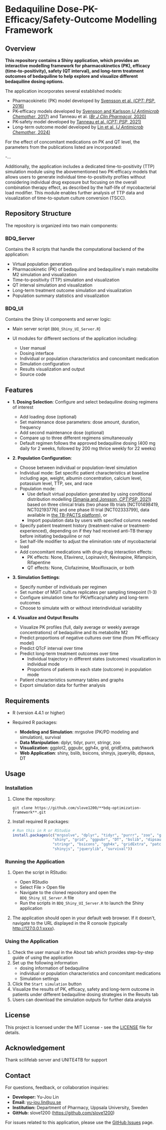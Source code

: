# Bedaquiline Dose-PK-Efficacy/Safety-Outcome Modelling Framework

## Overview
**This repository contains a Shiny application, which provides an interactive modelling framework for pharmacokinetics (PK), efficacy (time-to-positivity), safety (QT interval), and long-term treatment outcomes of bedaquiline to help explore and visualize different bedaquiline dosing options.**

The application incorporates several established models:
- Pharmacokinetic (PK) model developed by [Svensson et al. (*CPT: PSP*, 2016)](https://doi.org/10.1002/psp4.12147)
- PK-efficacy models developed by [Svensson and Karlsson (*J Antimicrob Chemother*, 2017)](https://doi.org/10.1093/jac/dkx317) and Tanneau et al. [(*Br J Clin Pharmacol*, 2020)](https://doi.org/10.1111/bcp.14199)
- PK-safety model developed by [Tanneau et al. (*CPT: PSP*, 2021)](https://doi.org/10.1002/psp4.12722)
- Long-term outcome model developed by [Lin et al. (*J Antimicrob Chemother*, 2024)](https://doi.org/10.1093/jac/dkae256)

For the effect of concomitant medications on PK and QT level, the parameters from the publications listed are incorporated:

-...

Additionally, the application includes a dedicated time-to-positivity (TTP) simulation module using the abovementioned two PK-efficacy models that allows users to generate individual time-to-positivity profiles without considering individual drug exposure but focusing on the overall combination therapy effect, as described by the half-life of mycobacterial load modifier. This module enables further analysis of TTP data and visualization of time-to-sputum culture conversion (TSCC).

## Repository Structure

The repository is organized into two main components:

### BDQ_Server
Contains the R scripts that handle the computational backend of the application:
- Virtual population generation
- Pharmacokinetic (PK) of bedaquiline and bedaquiline's main metabolite M2 simulation and visualization
- Time-to-positivity (TTP) simulation and visualization
- QT interval simulation and visualization
- Long-term treatment outcome simulation and visualization
- Population summary statistics and visualization

### BDQ_UI
Contains the Shiny UI components and server logic:
- Main server script (`BDQ_Shiny_UI_Server.R`)
- UI modules for different sections of the application including:

  - User manual
  - Dosing interface
  - Individual or population characteristics and concomitant medication
  - Simulation configuration
  - Results visualization and output
  - Source code

## Features

- **1.  Dosing Selection**: Configure and select bedaquiline dosing regimens of interest
  - Add loading dose (optional)
  - Set maintenance dose parameters: dose amount, duration, frequency
  - Add second maintenance dose (optional)
  - Compare up to three different regimens simultaneously
  - Default regimen follows the approved bedaquiline dosing (400 mg daily for 2 weeks, followed by 200 mg thrice weekly for 22 weeks)

- **2.  Population Configuration**:
  - Choose between individual or population-level simulation
  - Individual mode: Set specific patient characteristics at baseline including age, weight, albumin concentration, calcium level, potassium level, TTP, sex, and race
  - Population mode:
      - Use default virtual population generated by using conditional distribution modelling [(Smania and Jonsson, *CPT:PSP*, 2021)](https://doi.org/10.1002/psp4.12613)
        based on three clinical trials (two phase IIb trials [NCT01498419, NCT02193776] and one phase III trial [NCT02333799],
        data available in [the TB-PACTS platform](https://c-path.org/tools-platforms/tb-pacts/)), or
      - Import population data by users with specified columns needed
  - Specify patient treatment history (treatment-naïve or treatment-experienced), depending on if they had received anti-TB therapy before initiating bedaquiline or not
  - Set half-life modifier to adjust the elimination rate of mycobacterial load
  - Add concomitant medications with drug-drug interaction effects:
    - PK effects: None, Efavirenz, Lopinavir/r, Nevirapine, Rifampicin, Rifapentine
    - QT effects: None, Clofazimine, Moxifloxacin, or both

- **3.  Simulation Settings**:
  - Specify number of individuals per regimen
  - Set number of MGIT culture replicates per sampling timepoint (1-3)
  - Configure simulation time for PK/efficacy/safety and long-term outcomes
  - Choose to simulate with or without interindividual variability

- **4.  Visualize and Output Results** 
  - Visualize PK profiles (full, daily average or weekly average concentrations) of bedaquiline and its metabolite M2
  - Predict proportions of negative cultures over time (from PK-efficacy model)
  - Predict QTcF interval over time
  - Predict long-term treatment outcomes over time
    - Individual trajectory in different states (outcomes) visualization in individual mode
    - Proportions of patients in each state (outcome) in population mode
  - Patient characteristics summary tables and graphs
  - Export simulation data for further analysis

## Requirements
- R (version 4.4.1 or higher)

- Required R packages:
  - **Modeling and Simulation**: mrgsolve (PK/PD modeling and simulation), survival
  - **Data Manipulation**: dplyr, tidyr, purrr, stringr, zoo
  - **Visualization**: ggplot2, ggpubr, ggh4x, grid, gridExtra, patchwork
  - **Web Application**: shiny, bslib, bsicons, shinyjs, jquerylib, dipsaus, DT

## Usage

### Installation

1. Clone the repository:
   ```
   git clone https://github.com/slove1200/**bdq-optimization-framework**.git
   ```

2. Install required R packages:
   ```R
   # Run this in R or RStudio
   install.packages(c("mrgsolve", "dplyr", "tidyr", "purrr", "zoo", "ggplot2", 
                     "shiny", "grid", "ggpubr", "DT", "bslib", "dipsaus", 
                     "stringr", "bsicons", "ggh4x", "gridExtra", "patchwork", 
                     "shinyjs", "jquerylib", "survival"))
   ```

### Running the Application
1. Open the script in RStudio:
   - Open RStudio
   - Select File > Open file
   - Navigate to the cloned repository and open the `BDQ_Shiny_UI_Server.R` file
   - Run the scripts in `BDQ_Shiny_UI_Server.R` to launch the Shiny application

2. The application should open in your default web browser. If it doesn't, navigate to the URL displayed in the R console (typically http://127.0.0.1:xxxx).

### Using the Application
1. Check the user manual in the About tab which provides step-by-step guide of using the application
2. Set up the following information
   - dosing information of bedaquiline
   - individual or population characteristics and concomitant medications
   - Simulation settings
4. Click the `Start simulation` button
5. Visualize the results of PK, efficacy, safety and long-term outcome in patients under different bedaquiline dosing strategies in the Results tab
6. Users can download the simulation outputs for further data analysis

## License
This project is licensed under the MIT License - see the [LICENSE](LICENSE) file for details.

## Acknowledgement
Thank scilifelab server and UNITE4TB for support


## Contact
For questions, feedback, or collaboration inquiries:

- **Developer:** Yu-Jou Lin
- **Email:** yu-jou.lin@uu.se
- **Institution:** Department of Pharmacy, Uppsala University, Sweden
- **GitHub:** slove1200 (https://github.com/slove1200)

For issues related to this application, please use the [GitHub Issues](https://github.com/slove1200/**bdq-optimization-framework**/issues) page. 
